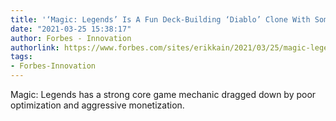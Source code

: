 ```yaml
---
title: '‘Magic: Legends’ Is A Fun Deck-Building ‘Diablo’ Clone With Some Problems'
date: "2021-03-25 15:38:17"
author: Forbes - Innovation
authorlink: https://www.forbes.com/sites/erikkain/2021/03/25/magic-legends-is-a-fun-deck-building-diablo-clone-with-some-problems/
tags:
- Forbes-Innovation
---
```

Magic: Legends has a strong core game mechanic dragged down by poor optimization and aggressive monetization.